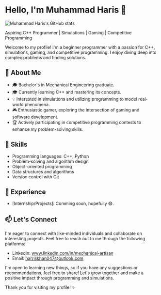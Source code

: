 # Hello, I'm Muhammad Haris 👋

![Muhammad Haris's GitHub stats](https://github-readme-stats.vercel.app/api?username=headlessNode&show_icons=true&theme=rose_pine&count_private=true)

Aspiring C++ Programmer | Simulations | Gaming | Competitive Programming

Welcome to my profile! I'm a beginner programmer with a passion for C++, simulations, gaming, and competitive programming. I enjoy diving deep into complex problems and finding solutions.

## 🌱 About Me

- 🎓 Bachelor's in Mechanical Engineering graduate. 
- 🎓 Currently learning C++ and mastering its concepts.
- 💡 Interested in simulations and utilizing programming to model real-world phenomena.
- 🎮 Enthusiastic gamer, exploring the intersection of gaming and software development.
- 🏆 Actively participating in competitive programming contests to enhance my problem-solving skills.

## 🚀 Skills

- Programming languages: C++, Python
- Problem-solving and algorithm design
- Object-oriented programming
- Data structures and algorithms
- Version control with Git

## 💼 Experience

- [Internship/Projects]: Comming soon, hopefully 😄.

## 📫 Let's Connect

I'm eager to connect with like-minded individuals and collaborate on interesting projects. Feel free to reach out to me through the following platforms:

- LinkedIn: www.linkedin.com/in/mechanical-artisan
- Email: harriskhan047@outlook.com

I'm open to learning new things, so if you have any suggestions or recommendations, feel free to share! Let's grow together and make a positive impact through programming and simulations.

Thank you for visiting my profile! ✨



